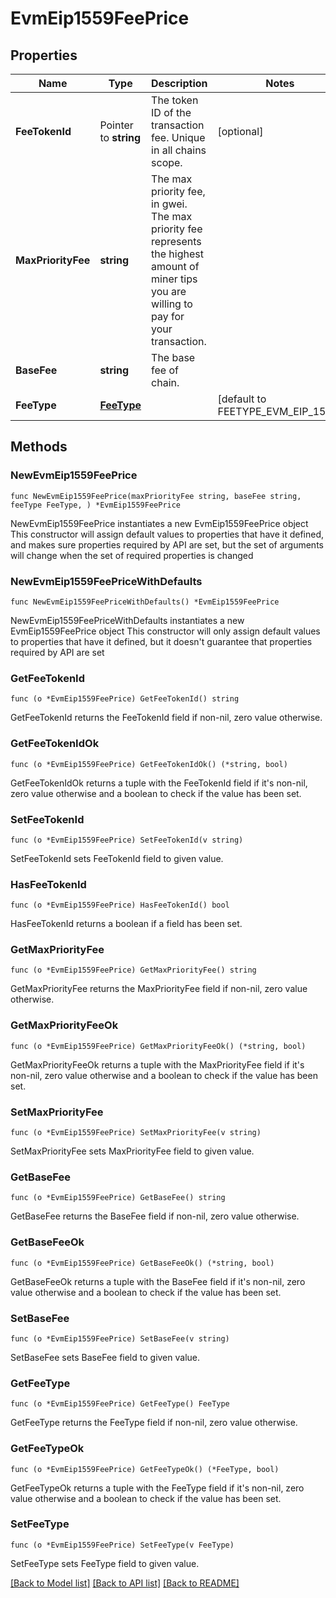 # EvmEip1559FeePrice

## Properties

Name | Type | Description | Notes
------------ | ------------- | ------------- | -------------
**FeeTokenId** | Pointer to **string** | The token ID of the transaction fee. Unique in all chains scope. | [optional] 
**MaxPriorityFee** | **string** | The max priority fee, in gwei. The max priority fee represents the highest amount of miner tips you are willing to pay for your transaction. | 
**BaseFee** | **string** | The base fee of chain. | 
**FeeType** | [**FeeType**](FeeType.md) |  | [default to FEETYPE_EVM_EIP_1559]

## Methods

### NewEvmEip1559FeePrice

`func NewEvmEip1559FeePrice(maxPriorityFee string, baseFee string, feeType FeeType, ) *EvmEip1559FeePrice`

NewEvmEip1559FeePrice instantiates a new EvmEip1559FeePrice object
This constructor will assign default values to properties that have it defined,
and makes sure properties required by API are set, but the set of arguments
will change when the set of required properties is changed

### NewEvmEip1559FeePriceWithDefaults

`func NewEvmEip1559FeePriceWithDefaults() *EvmEip1559FeePrice`

NewEvmEip1559FeePriceWithDefaults instantiates a new EvmEip1559FeePrice object
This constructor will only assign default values to properties that have it defined,
but it doesn't guarantee that properties required by API are set

### GetFeeTokenId

`func (o *EvmEip1559FeePrice) GetFeeTokenId() string`

GetFeeTokenId returns the FeeTokenId field if non-nil, zero value otherwise.

### GetFeeTokenIdOk

`func (o *EvmEip1559FeePrice) GetFeeTokenIdOk() (*string, bool)`

GetFeeTokenIdOk returns a tuple with the FeeTokenId field if it's non-nil, zero value otherwise
and a boolean to check if the value has been set.

### SetFeeTokenId

`func (o *EvmEip1559FeePrice) SetFeeTokenId(v string)`

SetFeeTokenId sets FeeTokenId field to given value.

### HasFeeTokenId

`func (o *EvmEip1559FeePrice) HasFeeTokenId() bool`

HasFeeTokenId returns a boolean if a field has been set.

### GetMaxPriorityFee

`func (o *EvmEip1559FeePrice) GetMaxPriorityFee() string`

GetMaxPriorityFee returns the MaxPriorityFee field if non-nil, zero value otherwise.

### GetMaxPriorityFeeOk

`func (o *EvmEip1559FeePrice) GetMaxPriorityFeeOk() (*string, bool)`

GetMaxPriorityFeeOk returns a tuple with the MaxPriorityFee field if it's non-nil, zero value otherwise
and a boolean to check if the value has been set.

### SetMaxPriorityFee

`func (o *EvmEip1559FeePrice) SetMaxPriorityFee(v string)`

SetMaxPriorityFee sets MaxPriorityFee field to given value.


### GetBaseFee

`func (o *EvmEip1559FeePrice) GetBaseFee() string`

GetBaseFee returns the BaseFee field if non-nil, zero value otherwise.

### GetBaseFeeOk

`func (o *EvmEip1559FeePrice) GetBaseFeeOk() (*string, bool)`

GetBaseFeeOk returns a tuple with the BaseFee field if it's non-nil, zero value otherwise
and a boolean to check if the value has been set.

### SetBaseFee

`func (o *EvmEip1559FeePrice) SetBaseFee(v string)`

SetBaseFee sets BaseFee field to given value.


### GetFeeType

`func (o *EvmEip1559FeePrice) GetFeeType() FeeType`

GetFeeType returns the FeeType field if non-nil, zero value otherwise.

### GetFeeTypeOk

`func (o *EvmEip1559FeePrice) GetFeeTypeOk() (*FeeType, bool)`

GetFeeTypeOk returns a tuple with the FeeType field if it's non-nil, zero value otherwise
and a boolean to check if the value has been set.

### SetFeeType

`func (o *EvmEip1559FeePrice) SetFeeType(v FeeType)`

SetFeeType sets FeeType field to given value.



[[Back to Model list]](../README.md#documentation-for-models) [[Back to API list]](../README.md#documentation-for-api-endpoints) [[Back to README]](../README.md)


